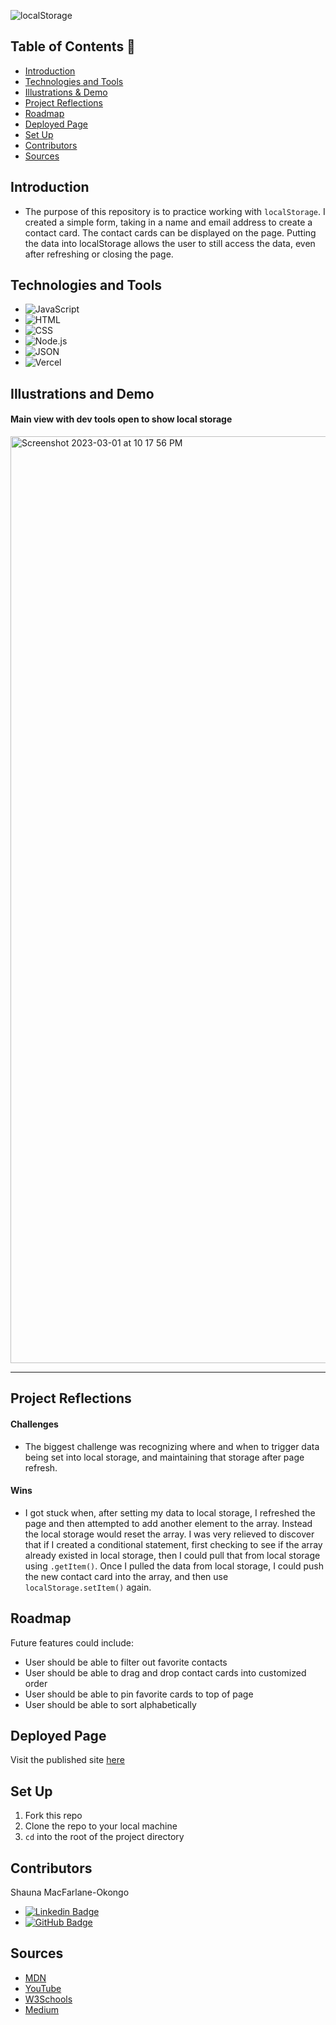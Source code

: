 ![localStorage](https://user-images.githubusercontent.com/102887963/222329519-a99f9d99-8ff8-4ed3-b88b-678a6ee9f5f9.png)

## Table of Contents 📖
- [Introduction](#introduction)
- [Technologies and Tools](#technologies-and-tools)
- [Illustrations & Demo](#illustrations-and-demo)
- [Project Reflections](#project-reflections)
- [Roadmap](#roadmap)
- [Deployed Page](#deployed-page)
- [Set Up](#set-up)
- [Contributors](#contributors)
- [Sources](#sources)

## Introduction
- The purpose of this repository is to practice working with `localStorage`. I created a simple form, taking in a name and email address to create a contact card. The contact cards can be displayed on the page. Putting the data into localStorage allows the user to still access the data, even after refreshing or closing the page. 

## Technologies and Tools
- ![JavaScript](https://img.shields.io/badge/JavaScript-323330?style=for-the-badge&logo=javascript&logoColor=F7DF1E)
- ![HTML](https://img.shields.io/badge/HTML-239120?style=for-the-badge&logo=html5&logoColor=white)
- ![CSS](https://img.shields.io/badge/CSS3-1572B6?style=for-the-badge&logo=css3&logoColor=white)
- ![Node.js](https://img.shields.io/badge/Node.js-43853D?style=for-the-badge&logo=node.js&logoColor=white)
- ![JSON](https://img.shields.io/badge/json-5E5C5C?style=for-the-badge&logo=json&logoColor=white)
- ![Vercel](https://user-images.githubusercontent.com/101746747/188785090-4abee495-4f46-4dba-b554-e16ded576297.png)

## Illustrations and Demo
#### Main view with dev tools open to show local storage
<img width="1483" alt="Screenshot 2023-03-01 at 10 17 56 PM" src="https://user-images.githubusercontent.com/102887963/222330030-77913985-ccab-4d64-86d1-3ccce3c3d489.png">

----

## Project Reflections
#### Challenges
- The biggest challenge was recognizing where and when to trigger data being set into local storage, and maintaining that storage after page refresh. 


#### Wins
- I got stuck when, after setting my data to local storage, I refreshed the page and then attempted to add another element to the array. Instead the local storage would reset the array. I was very relieved to discover that if I created a conditional statement, first checking to see if the array already existed in local storage, then I could pull that from local storage using `.getItem()`. Once I pulled the data from local storage, I could push the new contact card into the array, and then use `localStorage.setItem()` again. 

## Roadmap
Future features could include:
- User should be able to filter out favorite contacts
- User should be able to drag and drop contact cards into customized order
- User should be able to pin favorite cards to top of page
- User should be able to sort alphabetically

## Deployed Page
Visit the published site [here](https://my-localstorage-playground.vercel.app/)

## Set Up
1. Fork this repo
2. Clone the repo to your local machine
3. `cd` into the root of the project directory

## Contributors
 Shauna MacFarlane-Okongo
 - [![Linkedin Badge](https://img.shields.io/badge/-LinkedIn-blue?style=flat&logo=Linkedin&logoColor=white)](https://www.linkedin.com/in/shauna-macfarlane-okongo/)
- [![GitHub Badge](https://img.shields.io/badge/GitHub-100000?style=for-the-badge&logo=github&logoColor=white)](https://github.com/DrSLMac)
 
## Sources
 - [MDN](http://developer.mozilla.org/en-US/)
 - [YouTube](https://www.youtube.com/)
 - [W3Schools](https://www.w3schools.com/)
 - [Medium](https://medium.com/)
